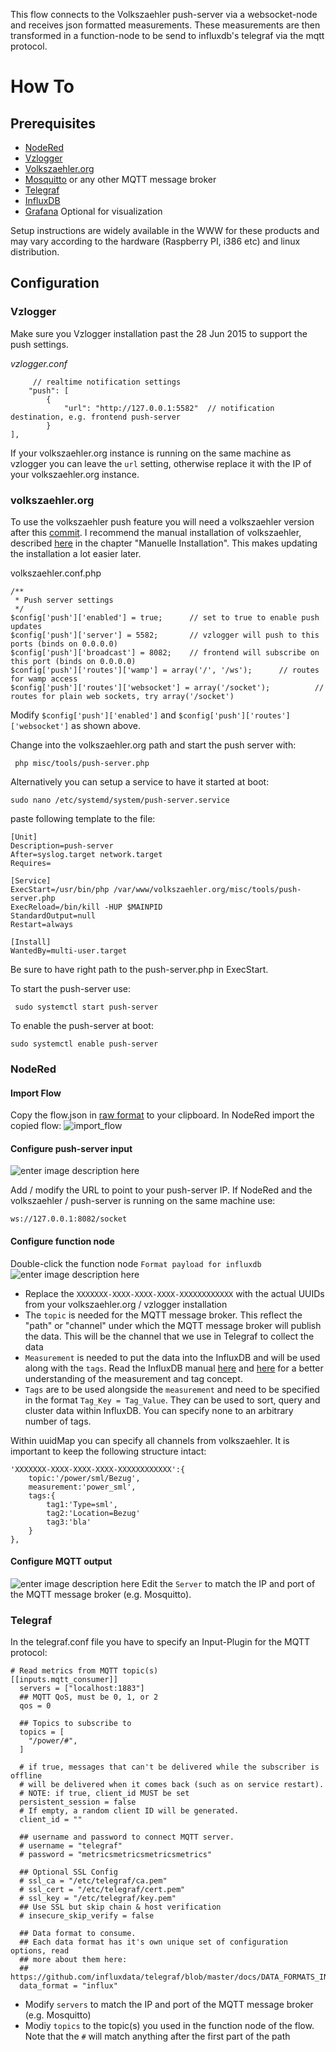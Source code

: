 
This flow connects to the Volkszaehler push-server via a websocket-node and receives json formatted measurements.
These measurements are then transformed in a function-node to be send to influxdb's telegraf via the mqtt protocol.

# How To

## Prerequisites

 - [NodeRed](http://nodered.org/)
 - [Vzlogger](https://github.com/volkszaehler/vzlogger)
 - [Volkszaehler.org](https://github.com/volkszaehler/volkszaehler.org)
 - [Mosquitto](http://mosquitto.org/) or any other MQTT message broker
 - [Telegraf](https://influxdata.com/time-series-platform/telegraf/)
 - [InfluxDB](https://influxdata.com/time-series-platform/influxdb/)
 - [Grafana](http://grafana.org/) Optional for visualization

Setup instructions are widely available in the WWW for these products and may vary according to the hardware (Raspberry PI, i386 etc) and linux distribution.

## Configuration

### Vzlogger

Make sure you Vzlogger installation past the 28 Jun 2015 to support the push settings.

*vzlogger.conf*

         // realtime notification settings
        "push": [
            {
                "url": "http://127.0.0.1:5582"  // notification destination, e.g. frontend push-server
            }
    ],

If your volkszaehler.org instance is running on the same machine as vzlogger you can leave the `url` setting, otherwise replace it with the IP of your volkszaehler.org instance.

### volkszaehler.org

To use the volkszaehler push feature you will need a volkszaehler version after this [commit](https://github.com/volkszaehler/volkszaehler.org/commit/b415699b5ec281526791ad80dec9b7abf64faee8). I recommend the manual installation of volkszaehler, described [here](http://wiki.volkszaehler.org/software/middleware/installation) in the chapter "Manuelle Installation". This makes updating the installation a lot easier later.

volkszaehler.conf.php

    /**
     * Push server settings
     */
    $config['push']['enabled'] = true;		// set to true to enable push updates
    $config['push']['server'] = 5582;		// vzlogger will push to this ports (binds on 0.0.0.0)
    $config['push']['broadcast'] = 8082;	// frontend will subscribe on this port (binds on 0.0.0.0)
    $config['push']['routes']['wamp'] = array('/', '/ws');		// routes for wamp access
    $config['push']['routes']['websocket'] = array('/socket');			// routes for plain web sockets, try array('/socket')

Modify `$config['push']['enabled']` and `$config['push']['routes']['websocket']` as shown above.

Change into the volkszaehler.org path and start the push server with:

     php misc/tools/push-server.php

Alternatively you can setup a service to have it started at boot:

    sudo nano /etc/systemd/system/push-server.service

paste following template to the file:

    [Unit]
    Description=push-server
    After=syslog.target network.target
    Requires=
    
    [Service]
    ExecStart=/usr/bin/php /var/www/volkszaehler.org/misc/tools/push-server.php
    ExecReload=/bin/kill -HUP $MAINPID
    StandardOutput=null
    Restart=always
    
    [Install]
    WantedBy=multi-user.target
Be sure to have right path to the push-server.php in ExecStart.

To start the push-server use:

     sudo systemctl start push-server

To enable the push-server at boot:

    sudo systemctl enable push-server

### NodeRed

#### Import Flow

Copy the flow.json in [raw format](https://raw.githubusercontent.com/Sineos/Push-Volkszaehler-Readings-to-Influxdb-via-MQTT/master/flow.json) to your clipboard.
In NodeRed import the copied flow:
![import_flow](https://raw.githubusercontent.com/Sineos/Push-Volkszaehler-Readings-to-Influxdb-via-MQTT/master/src_readme/import_nodered.jpg)

#### Configure push-server input
![enter image description here](https://raw.githubusercontent.com/Sineos/Push-Volkszaehler-Readings-to-Influxdb-via-MQTT/master/src_readme/edit_websocket.jpg)

Add / modify the URL to point to your push-server IP. If NodeRed and the volkszaehler / push-server is running on the same machine use:

    ws://127.0.0.1:8082/socket

#### Configure function node
Double-click the function node `Format payload for influxdb`
![enter image description here](https://raw.githubusercontent.com/Sineos/Push-Volkszaehler-Readings-to-Influxdb-via-MQTT/master/src_readme/edit_function.jpg)

 - Replace the `XXXXXXX-XXXX-XXXX-XXXX-XXXXXXXXXXXX` with the actual UUIDs from your volkszaehler.org / vzlogger installation
 - The `topic` is needed for the MQTT message broker. This reflect the "path" or "channel" under which the MQTT message broker will publish the data. This will be the channel that we use in Telegraf to collect the data
 - `Measurement` is needed to put the data into the InfluxDB and will be used along with the `tags`. Read the InfluxDB manual [here](https://docs.influxdata.com/influxdb/v0.13/concepts/key_concepts/) and [here](https://docs.influxdata.com/influxdb/v0.13/concepts/schema_and_data_layout/) for a better understanding of the measurement and tag concept.
 - `Tags` are to be used alongside the `measurement` and need to be specified in the format `Tag_Key = Tag_Value`. They can be used to sort, query and cluster data within InfluxDB. You can specify none to an arbitrary number of tags.

Within uuidMap you can specify all channels from volkszaehler. It is important to keep the following structure intact:

    'XXXXXXX-XXXX-XXXX-XXXX-XXXXXXXXXXXX':{
        topic:'/power/sml/Bezug',
    	measurement:'power_sml',
    	tags:{
    		tag1:'Type=sml',
    		tag2:'Location=Bezug'
    		tag3:'bla'
    	}
    }, 

#### Configure MQTT output
![enter image description here](https://raw.githubusercontent.com/Sineos/Push-Volkszaehler-Readings-to-Influxdb-via-MQTT/master/src_readme/edit_mqtt.jpg)
Edit the `Server` to match the IP and port of the MQTT message broker (e.g. Mosquitto).

### Telegraf
In the telegraf.conf file you have to specify an Input-Plugin for the MQTT protocol:

    # Read metrics from MQTT topic(s)
    [[inputs.mqtt_consumer]]
      servers = ["localhost:1883"]
      ## MQTT QoS, must be 0, 1, or 2
      qos = 0
    
      ## Topics to subscribe to
      topics = [
        "/power/#",
      ]
    
      # if true, messages that can't be delivered while the subscriber is offline
      # will be delivered when it comes back (such as on service restart).
      # NOTE: if true, client_id MUST be set
      persistent_session = false
      # If empty, a random client ID will be generated.
      client_id = ""
    
      ## username and password to connect MQTT server.
      # username = "telegraf"
      # password = "metricsmetricsmetricsmetrics"
    
      ## Optional SSL Config
      # ssl_ca = "/etc/telegraf/ca.pem"
      # ssl_cert = "/etc/telegraf/cert.pem"
      # ssl_key = "/etc/telegraf/key.pem"
      ## Use SSL but skip chain & host verification
      # insecure_skip_verify = false
    
      ## Data format to consume.
      ## Each data format has it's own unique set of configuration options, read
      ## more about them here:
      ## https://github.com/influxdata/telegraf/blob/master/docs/DATA_FORMATS_INPUT.md
      data_format = "influx"

 - Modify `servers` to match the IP and port of the MQTT message broker (e.g. Mosquitto) 
 - Modiy `topics` to the topic(s) you used in the function node of the flow. Note that the `#` will match anything after the first part of the path
